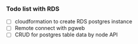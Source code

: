### Todo list with RDS
- [ ] cloudformation to create RDS postgres instance
- [ ] Remote connect with pgweb
- [ ] CRUD for postgres table data by node API
